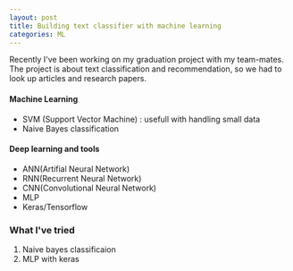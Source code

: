 ```yaml
---
layout: post
title: Building text classifier with machine learning
categories: ML
---
```


Recently I've been working on my graduation project with my team-mates. The project is about text classification and recommendation, so we had to look up articles and research papers.

####  Machine Learning
+ SVM (Support Vector Machine) :  usefull with handling small data
+ Naive Bayes classification

#### Deep learning and tools
+ ANN(Artifial Neural Network)
+ RNN(Recurrent Neural Network)
+ CNN(Convolutional Neural Network)
+ MLP
+ Keras/Tensorflow

### What I've tried
1. Naive bayes classificaion
2. MLP with keras

